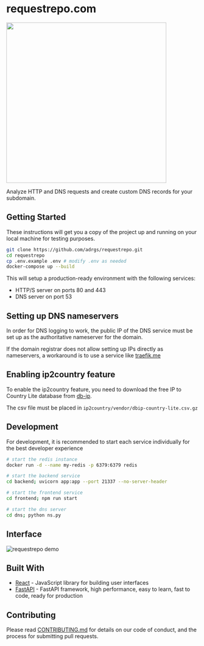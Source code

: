 # requestrepo.com

<img src="https://svgshare.com/i/11Hr.svg" width="420">

Analyze HTTP and DNS requests and create custom DNS records for your subdomain.

## Getting Started

These instructions will get you a copy of the project up and running on your local machine for testing purposes.

```sh
git clone https://github.com/adrgs/requestrepo.git
cd requestrepo
cp .env.example .env # modify .env as needed
docker-compose up --build
```

This will setup a production-ready environment with the following services:
 - HTTP/S server on ports 80 and 443
 - DNS server on port 53


## Setting up DNS nameservers

In order for DNS logging to work, the public IP of the DNS service must be set up as the authoritative nameserver for the domain.

If the domain registrar does not allow setting up IPs directly as nameservers, a workaround is to use a service like [traefik.me](https://traefik.me/)

## Enabling ip2country feature

To enable the ip2country feature, you need to download the free IP to Country Lite database from [db-ip](https://db-ip.com/db/download/ip-to-country-lite).

The csv file must be placed in `ip2country/vendor/dbip-country-lite.csv.gz`

## Development

For development, it is recommended to start each service individually for the best developer experience

```sh
# start the redis instance
docker run -d --name my-redis -p 6379:6379 redis

# start the backend service
cd backend; uvicorn app:app --port 21337 --no-server-header

# start the frontend service
cd frontend; npm run start

# start the dns server
cd dns; python ns.py
```

## Interface

![requestrepo demo](https://i.imgur.com/pzn8O18.png)

## Built With

- [React](https://reactjs.org/) - JavaScript library for building user interfaces
- [FastAPI](https://fastapi.tiangolo.com/lo/) - FastAPI framework, high performance, easy to learn, fast to code, ready for production

## Contributing

Please read [CONTRIBUTING.md](CONTRIBUTING.md) for details on our code of conduct, and the process for submitting pull requests.
